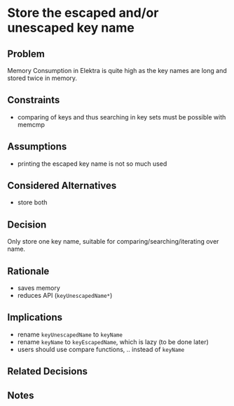 # Store the escaped and/or unescaped key name

## Problem

Memory Consumption in Elektra is quite high as the key names
are long and stored twice in memory.

## Constraints

- comparing of keys and thus searching in key sets must be possible with memcmp

## Assumptions

- printing the escaped key name is not so much used

## Considered Alternatives

- store both

## Decision

Only store one key name, suitable for comparing/searching/iterating over name.

## Rationale

- saves memory
- reduces API (`keyUnescapedName*`)

## Implications

- rename `keyUnescapedName` to `keyName`
- rename `keyName` to `keyEscapedName`, which is lazy (to be done later)
- users should use compare functions, .. instead of `keyName`

## Related Decisions

## Notes
